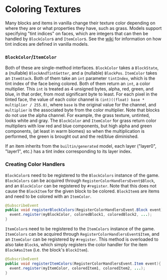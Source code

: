 Coloring Textures
=================

Many blocks and items in vanilla change their texture color depending on where they are or what properties they have, such as grass. Models support specifying "tint indices" on faces, which are integers that can then be handled by `BlockColor`s and `ItemColor`s. See the [wiki][] for information on how tint indices are defined in vanilla models.

### `BlockColor`/`ItemColor`

Both of these are single-method interfaces. `BlockColor` takes a `BlockState`, a (nullable) `BlockAndTintGetter`, and a (nullable) `BlockPos`. `ItemColor` takes an `ItemStack`. Both of them take an `int` parameter `tintIndex`, which is the tint index of the face being colored. Both of them return an `int`, a color multiplier. This `int` is treated as 4 unsigned bytes, alpha, red, green, and blue, in that order, from most significant byte to least. For each pixel in the tinted face, the value of each color channel is `(int)((float) base * multiplier / 255.0)`, where `base` is the original value for the channel, and `multiplier` is the associated byte from the color multiplier. Note that blocks do not use the alpha channel. For example, the grass texture, untinted, looks white and gray. The `BlockColor` and `ItemColor` for grass return color multipliers with low red and blue components, but high alpha and green components, (at least in warm biomes) so when the multiplication is performed, the green is brought out and the red/blue diminished.

If an item inherits from the `builtin/generated` model, each layer ("layer0", "layer1", etc.) has a tint index corresponding to its layer index.

### Creating Color Handlers

`BlockColor`s need to be registered to the `BlockColors` instance of the game. `BlockColors` can be acquired through `RegisterColorHandlersEvent$Block`, and an `BlockColor` can be registered by `#register`. Note that this does not cause the `BlockItem` for the given block to be colored. `BlockItem`s are items and need to be colored with an `ItemColor`.

```java
@SubscribeEvent
public void registerBlockColors(RegisterColorHandlersEvent.Block event){
  event.register(myBlockColor, coloredBlock1, coloredBlock2, ...);
}
```

`ItemColor`s need to be registered to the `ItemColors` instance of the game. `ItemColors` can be acquired through `RegisterColorHandlersEvent$Item`, and an `ItemColor` can be registered by `#register`. This method is overloaded to also take `Block`s, which simply registers the color handler for the item `Block#asItem` (i.e. the block's `BlockItem`).

```java
@SubscribeEvent
public void registerItemColors(RegisterColorHandlersEvent.Item event){
  event.register(myItemColor, coloredItem1, coloredItem2, ...);
}
```

[wiki]: https://minecraft.wiki/w/Tutorials/Models#Block_models
